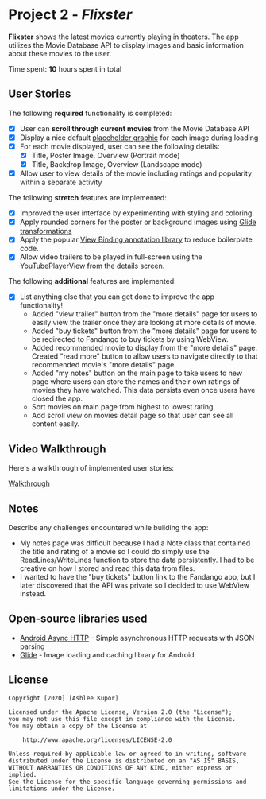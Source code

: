 # Project 2 - *Flixster*

**Flixster** shows the latest movies currently playing in theaters. The app utilizes the Movie Database API to display images and basic information about these movies to the user.

Time spent: **10** hours spent in total

## User Stories

The following **required** functionality is completed:

* [x] User can **scroll through current movies** from the Movie Database API
* [x] Display a nice default [placeholder graphic](https://guides.codepath.org/android/Displaying-Images-with-the-Glide-Library#advanced-usage) for each image during loading
* [x] For each movie displayed, user can see the following details:
  * [x] Title, Poster Image, Overview (Portrait mode)
  * [x] Title, Backdrop Image, Overview (Landscape mode)
* [x] Allow user to view details of the movie including ratings and popularity within a separate activity

The following **stretch** features are implemented:

* [x] Improved the user interface by experimenting with styling and coloring.
* [x] Apply rounded corners for the poster or background images using [Glide transformations](https://guides.codepath.org/android/Displaying-Images-with-the-Glide-Library#transformations)
* [x] Apply the popular [View Binding annotation library](http://guides.codepath.org/android/Reducing-View-Boilerplate-with-ViewBinding) to reduce boilerplate code.
* [x] Allow video trailers to be played in full-screen using the YouTubePlayerView from the details screen.

The following **additional** features are implemented:

* [x] List anything else that you can get done to improve the app functionality!
  *  Added "view trailer" button from the "more details" page for users to easily view the trailer once they are looking at more details of movie.
  *  Added "buy tickets" button from the "more details" page for users to be redirected to Fandango to buy tickets by using WebView.
  *  Added recommended movie to display from the "more details" page. Created "read more" button to allow users to navigate directly to that recommended movie's "more details" page.
  *  Added "my notes" button on the main page to take users to new page where users can store the names and their own ratings of movies they have watched. This data persists even once users have closed the app.
  *  Sort movies on main page from highest to lowest rating.
  *  Add scroll view on movies detail page so that user can see all content easily.

## Video Walkthrough

Here's a walkthrough of implemented user stories:

[Walkthrough](https://imgur.com/a/x7hPX7Y)

## Notes

Describe any challenges encountered while building the app:
* My notes page was difficult because I had a Note class that contained the title and rating of a movie so I could do simply use the ReadLines/WriteLines function to store the data persistently. I had to be creative on how I stored and read this data from files.
* I wanted to have the "buy tickets" button link to the Fandango app, but I later discovered that the API was private so I decided to use WebView instead.

## Open-source libraries used

- [Android Async HTTP](https://github.com/loopj/android-async-http) - Simple asynchronous HTTP requests with JSON parsing
- [Glide](https://github.com/bumptech/glide) - Image loading and caching library for Android

## License

    Copyright [2020] [Ashlee Kupor]

    Licensed under the Apache License, Version 2.0 (the "License");
    you may not use this file except in compliance with the License.
    You may obtain a copy of the License at

        http://www.apache.org/licenses/LICENSE-2.0

    Unless required by applicable law or agreed to in writing, software
    distributed under the License is distributed on an "AS IS" BASIS,
    WITHOUT WARRANTIES OR CONDITIONS OF ANY KIND, either express or implied.
    See the License for the specific language governing permissions and
    limitations under the License.
